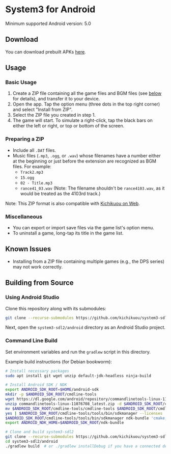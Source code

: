 # System3 for Android

Minimum supported Android version: 5.0

## Download
You can download prebuilt APKs
[here](https://github.com/kichikuou/system3-sdl2/releases).

## Usage
### Basic Usage
1. Create a ZIP file containing all the game files and BGM files (see
   [below](#preparing-a-zip) for details), and transfer it to your device.
2. Open the app. Tap the option menu (three dots in the top right corner) and
   select "Install from ZIP".
3. Select the ZIP file you created in step 1.
4. The game will start. To simulate a right-click, tap the black bars on either
   the left or right, or top or bottom of the screen.

### Preparing a ZIP
- Include all `.DAT` files.
- Music files (`.mp3`, `.ogg`, or `.wav`) whose filenames have a number either
  at the beginning or just before the extension are recognized as BGM files.
  For example:
  - `Track2.mp3`
  - `15.ogg`
  - `02 - Title.mp3`
  - `rance41_03.wav` (Note: The filename shouldn't be `rance4103.wav`, as it
    would be treated as the 4103rd track.)

Note: This ZIP format is also compatible with
[Kichikuou on Web](http://kichikuou.github.io/web/).

### Miscellaneous
- You can export or import save files via the game list's option menu.
- To uninstall a game, long-tap its title in the game list.

## Known Issues
- Installing from a ZIP file containing multiple games (e.g., the DPS series)
  may not work correctly.

## Building from Source

### Using Android Studio
Clone this repository along with its submodules:
```sh
git clone --recurse-submodules https://github.com/kichikuou/system3-sdl2.git
```

Next, open the `system3-sdl2/android` directory as an Android Studio project.

### Command Line Build
Set environment variables and run the `gradlew` script in this directory.

Example build instructions (for Debian bookworm):
```sh
# Install necessary packages
sudo apt install git wget unzip default-jdk-headless ninja-build

# Install Android SDK / NDK
export ANDROID_SDK_ROOT=$HOME/android-sdk
mkdir -p $ANDROID_SDK_ROOT/cmdline-tools
wget https://dl.google.com/android/repository/commandlinetools-linux-11076708_latest.zip
unzip commandlinetools-linux-11076708_latest.zip -d $ANDROID_SDK_ROOT/cmdline-tools
mv $ANDROID_SDK_ROOT/cmdline-tools/cmdline-tools $ANDROID_SDK_ROOT/cmdline-tools/tools
yes | $ANDROID_SDK_ROOT/cmdline-tools/tools/bin/sdkmanager --licenses
$ANDROID_SDK_ROOT/cmdline-tools/tools/bin/sdkmanager ndk-bundle 'cmake;3.22.1'
export ANDROID_NDK_HOME=$ANDROID_SDK_ROOT/ndk-bundle

# Clone and build system3-sdl2
git clone --recurse-submodules https://github.com/kichikuou/system3-sdl2.git
cd system3-sdl2/android
./gradlew build  # or ./gradlew installDebug if you have a connected device
```
